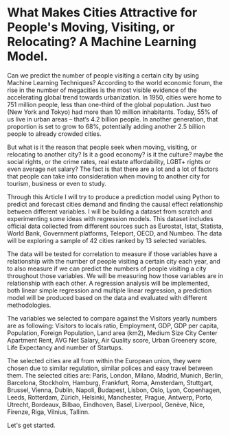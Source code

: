 # What Makes Cities Attractive for People's Moving, Visiting, or Relocating? A Machine Learning Model.

Can we predict the number of people visiting a certain city by using Machine Learning Techniques? According to the world economic forum, the rise in the number of megacities is the most visible evidence of the accelerating global trend towards urbanization. In 1950, cities were home to 751 million people, less than one-third of the global population. Just two (New York and Tokyo) had more than 10 million inhabitants. Today, 55% of us live in urban areas – that’s 4.2 billion people. In another generation, that proportion is set to grow to 68%, potentially adding another 2.5 billion people to already crowded cities.

But what is it the reason that people seek when moving, visiting, or relocating to another city? Is it a good economy? is it the culture? maybe the social rights, or the crime rates, real estate affordability, LGBT+ rights or even average net salary? The fact is that there are a lot and a lot of factors that people can take into consideration when moving to another city for tourism, business or even to study.

Through this Article I will try to produce a prediction model using Python to predict and forecast cities demand and finding the causal effect relationship between different variables. I will be building a dataset from scratch and experimenting some ideas with regression models. This dataset includes official data collected from different sources such as Eurostat, Istat, Statista, World Bank, Government platforms, Teleport, OECD, and Numbeo. The data will be exploring a sample of 42 cities ranked by 13 selected variables.

The data will be tested for correlation to measure if those variables have a relationship with the number of people visiting a certain city each year, and to also measure if we can predict the numbers of people visiting a city throughout those variables. We will be measuring how those variables are in relationship with each other. A regression analysis will be implemented, both linear simple regression and multiple linear regression, a prediction model will be produced based on the data and evaluated with different methodologies.

The variables we selected to compare against the Visitors yearly numbers are as following: Visitors to locals ratio, Employment, GDP, GDP per capita, Population, Foreign Population, Land area (km2), Medium Size City Center Apartment Rent, AVG Net Salary, Air Quality score, Urban Greenery score, Life Expectancy and number of Startups.

The selected cities are all from within the European union, they were chosen due to similar regulation, similar polices and easy travel between them. The selected cities are: Paris, London, Milano, Madrid, Munich, Berlin, Barcelona, Stockholm, Hamburg, Frankfurt, Roma, Amsterdam, Stuttgart, Brussel, Vienna, Dublin, Napoli, Budapest, Lisbon, Oslo, Lyon, Copenhagen, Leeds, Rotterdam, Zürich, Helsinki, Manchester, Prague, Antwerp, Porto, Utrecht, Bordeaux, Bilbao, Eindhoven, Basel, Liverpool, Genève, Nice, Firenze, Riga, Vilnius, Tallinn.

Let's get started.
